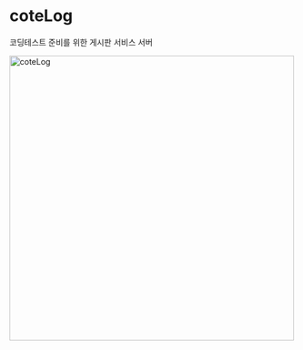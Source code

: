 # coteLog
코딩테스트 준비를 위한 게시판 서비스 서버

<img src="https://github.com/user-attachments/assets/94fdb567-41af-4ca7-bb45-3fffb3774d56" alt="coteLog" width="500">
